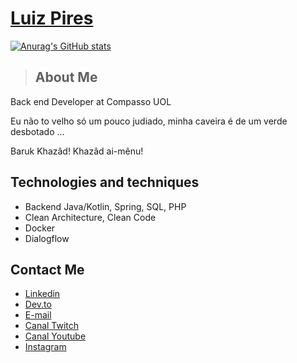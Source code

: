 # <a href="https://www.linkedin.com/in/luiz-pires/">Luiz Pires</a>
[![Anurag's GitHub stats](https://github-readme-stats.vercel.app/api?username=LuizPiresS)](https://github.com/LuizPiresS)
> ## About Me

Back end Developer at Compasso UOL

Eu não to velho só um pouco judiado, minha caveira é de um verde desbotado ...

Baruk Khazâd! Khazâd ai-mênu!

## Technologies and techniques

- Backend Java/Kotlin, Spring, SQL, PHP
- Clean Architecture, Clean Code
- Docker
- Dialogflow

## Contact Me

- <a href="https://www.linkedin.com/in/luiz-pires/">Linkedin</a>
- <a href="https://dev.to/luizpiress">Dev.to</a>
- <a href="mailto:luizjesuz.p@gmail.com">E-mail</a>
- <a href="https://www.twitch.tv/ranzinzadev">Canal Twitch</a>
- <a href="https://www.youtube.com/channel/UCYpnvw92nOfXDz0MftuNJOg">Canal Youtube</a>
- <a href="https://www.instagram.com/dev_ranzinza/">Instagram</a>
</div>
